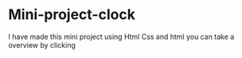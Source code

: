 # Mini-project-clock
I have made this mini project using Html Css and html you can take a overview by clicking 
